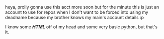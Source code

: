 heya, prolly gonna use this acct more soon but for the minute this is just an account to use for repos when I don't
want to be forced into using my deadname because my brother knows my main's account details :p

I know some <i><b>HTML</b></i> off of my head and some very basic python, but that's it.
